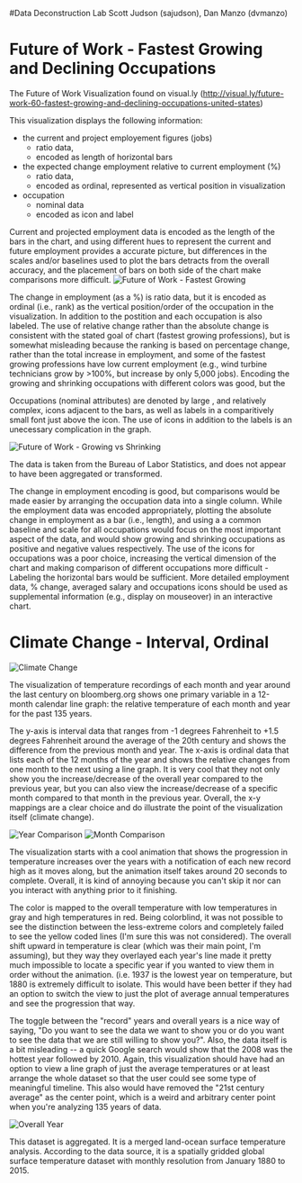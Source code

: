 #Data Deconstruction Lab
Scott Judson (sajudson), Dan Manzo (dvmanzo)

# Future of Work - Fastest Growing and Declining Occupations
The Future of Work Visualization found on visual.ly (http://visual.ly/future-work-60-fastest-growing-and-declining-occupations-united-states) 

This visualization displays the following information:
-  the current and project employement figures (jobs)
	- ratio data, 
	- encoded as length of horizontal bars
-  the expected change employment relative to current employment (%)
	- ratio data, 
	- encoded as ordinal, represented as vertical position in visualization
-  occupation 
	- nominal data
	- encoded as icon and label 


Current and projected employment data is encoded as the length of the bars in the chart, and using different hues to represent the current and future employment provides a accurate picture, but differences in the scales and/or baselines used to plot the bars detracts from the overall accuracy, and the placement of bars on both side of the chart make comparisons more difficult.
![Future of Work - Fastest Growing ](img/FutureofWork1.png)

The change in employment (as a %) is ratio data, but it is encoded as ordinal (i.e., rank) as the vertical position/order of the occupation in the visualization. In addition to the postition and each occupation is also labeled. The use of relative change rather than the absolute change is consistent with the stated goal of chart (fastest growing professions), but is somewhat misleading because the ranking is based on percentage change, rather than the total increase in employment, and some of the fastest growing professions have low current employment (e.g., wind turbine technicians grow by >100%, but increase by only 5,000 jobs). Encoding the growing and shrinking occupations with different colors was good, but the 

Occupations (nominal attributes) are denoted by large , and relatively complex, icons adjacent to the bars, as well as labels in a comparitively small font just above the icon. The use of icons in addition to the labels is an unecessary complication in the graph.


![Future of Work - Growing vs Shrinking](img/FutureofWork2.png)

The data is taken from the Bureau of Labor Statistics, and does not appear to have been aggregated or transformed.

The change in employment encoding is good, but comparisons would be made easier by arranging the occupation data into a single column. While the employment data was encoded appropriately, plotting the absolute change in employment as a bar (i.e., length), and using a a common baseline and scale for all occupations would focus on the most important aspect of the data, and would show growing and shrinking occupations as positive and negative values respectively. The use of the icons for occupations was a poor choice, increasing the vertical dimension of the chart and making comparison of different occupations more difficult - Labeling the horizontal bars would be sufficient. More detailed employment data, % change, averaged salary and occupations icons should be used as supplemental information (e.g., display on mouseover) in an interactive chart. 


# Climate Change - Interval, Ordinal

![Climate Change](img/climatechange4.png)

The visualization of temperature recordings of each month and year around the last century on bloomberg.org shows one primary variable in a 12-month calendar line graph: the relative temperature of each month and year for the past 135 years.

The y-axis is interval data that ranges from -1 degrees Fahrenheit to +1.5 degrees Fahrenheit around the average of the 20th century and shows the difference from the previous month and year. The x-axis is ordinal data that lists each of the 12 months of the year and shows the relative changes from one month to the next using a line graph. It is very cool that they not only show you the increase/decrease of the overall year compared to the previous year, but you can also view the increase/decrease of a specific month compared to that month in the previous year. Overall, the x-y mappings are a clear choice and do illustrate the point of the visualization itself (climate change).

![Year Comparison](img/climatechange2.png) ![Month Comparison](img/climatechange3.png)

The visualization starts with a cool animation that shows the progression in temperature increases over the years with a notification of each new record high as it moves along, but the animation itself takes around 20 seconds to complete. Overall, it is kind of annoying because you can't skip it nor can you interact with anything prior to it finishing.

The color is mapped to the overall temperature with low temperatures in gray and high temperatures in red. Being colorblind, it was not possible to see the distinction between the less-extreme colors and completely failed to see the yellow coded lines (I'm sure this was not considered). The overall shift upward in temperature is clear (which was their main point, I'm assuming), but they way they overlayed each year's line made it pretty much impossible to locate a specific year if you wanted to view them in order without the animation. (i.e. 1937 is the lowest year on temperature, but 1880 is extremely difficult to isolate. This would have been better if they had an option to switch the view to just the plot of average annual temperatures and see the progression that way.

The toggle between the "record" years and overall years is a nice way of saying, "Do you want to see the data we want to show you or do you want to see the data that we are still willing to show you?". Also, the data itself is a bit misleading -- a quick Google search would show that the 2008 was the hottest year followed by 2010. Again, this visualization should have had an option to view a line graph of just the average temperatures or at least arrange the whole dataset so that the user could see some type of meaningful timeline. This also would have removed the "21st century average" as the center point, which is a weird and arbitrary center point when you're analyzing 135 years of data.

![Overall Year](img/climatechange.png)

This dataset is aggregated. It is a merged land-ocean surface temperature analysis. According to the data source, it is a spatially gridded global surface temperature dataset with monthly resolution from January 1880 to 2015.

